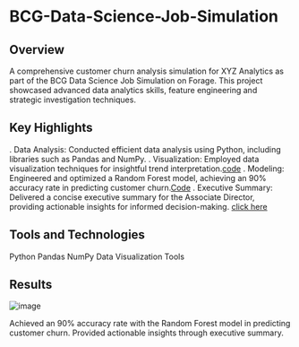 # BCG-Data-Science-Job-Simulation

## Overview
A comprehensive customer churn analysis simulation for XYZ Analytics as part of the BCG Data Science Job Simulation on Forage. This project showcased advanced data analytics skills, feature engineering and strategic investigation techniques.

## Key Highlights
. Data Analysis: Conducted efficient data analysis using Python, including libraries such as Pandas and NumPy.
. Visualization: Employed data visualization techniques for insightful trend interpretation.[code]()
. Modeling: Engineered and optimized a Random Forest model, achieving an 90% accuracy rate in predicting customer churn.[Code]() 
. Executive Summary: Delivered a concise executive summary for the Associate Director, providing actionable insights for informed decision-making. [click here]() 
## Tools and Technologies
Python
Pandas
NumPy
Data Visualization Tools

## Results
![image](https://github.com/user-attachments/assets/250e16c0-5d37-4306-971c-f34d0b755b1e)

Achieved an 90% accuracy rate with the Random Forest model in predicting customer churn.
Provided actionable insights through executive summary.
